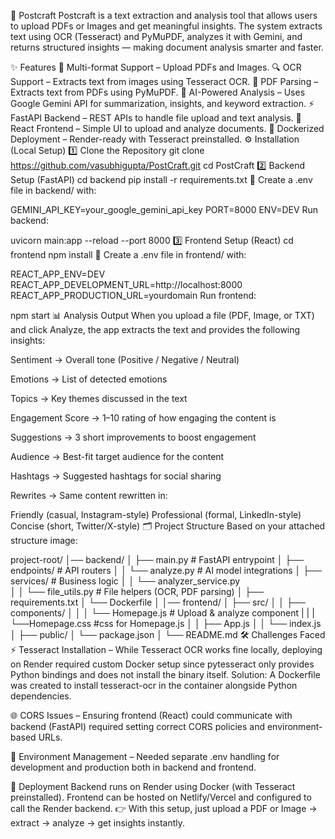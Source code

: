 📖 Postcraft
Postcraft is a text extraction and analysis tool that allows users to upload PDFs or Images and get meaningful insights. The system extracts text using OCR (Tesseract) and PyMuPDF, analyzes it with Gemini, and returns structured insights — making document analysis smarter and faster.

✨ Features
📂 Multi-format Support – Upload PDFs and Images.
🔍 OCR Support – Extracts text from images using Tesseract OCR.
📑 PDF Parsing – Extracts text from PDFs using PyMuPDF.
🤖 AI-Powered Analysis – Uses Google Gemini API for summarization, insights, and keyword extraction.
⚡ FastAPI Backend – REST APIs to handle file upload and text analysis.
🎨 React Frontend – Simple UI to upload and analyze documents.
🐳 Dockerized Deployment – Render-ready with Tesseract preinstalled.
⚙️ Installation (Local Setup)
1️⃣ Clone the Repository
git clone https://github.com/vasubhigupta/PostCraft.git
cd PostCraft
2️⃣ Backend Setup (FastAPI)
cd backend
pip install -r requirements.txt
🔑 Create a .env file in backend/ with:

GEMINI_API_KEY=your_google_gemini_api_key
PORT=8000
ENV=DEV
Run backend:

uvicorn main:app --reload --port 8000
3️⃣ Frontend Setup (React)
cd frontend
npm install
🔑 Create a .env file in frontend/ with:

REACT_APP_ENV=DEV
REACT_APP_DEVELOPMENT_URL=http://localhost:8000
REACT_APP_PRODUCTION_URL=yourdomain
Run frontend:

npm start
📊 Analysis Output
When you upload a file (PDF, Image, or TXT) and click Analyze, the app extracts the text and provides the following insights:

Sentiment → Overall tone (Positive / Negative / Neutral)

Emotions → List of detected emotions

Topics → Key themes discussed in the text

Engagement Score → 1–10 rating of how engaging the content is

Suggestions → 3 short improvements to boost engagement

Audience → Best-fit target audience for the content

Hashtags → Suggested hashtags for social sharing

Rewrites → Same content rewritten in:

Friendly (casual, Instagram-style)
Professional (formal, LinkedIn-style)
Concise (short, Twitter/X-style)
🗂️ Project Structure
Based on your attached structure image:

project-root/
│── backend/
│   ├── main.py                 # FastAPI entrypoint
│   ├── endpoints/                    # API routers
│   │   └── analyze.py          # AI model integrations
│   ├── services/               # Business logic
│   │   └── analyzer_service.py      
│   │   └── file_utils.py       # File helpers (OCR, PDF parsing)
│   ├── requirements.txt
│   └── Dockerfile
│
│── frontend/
│   ├── src/
│   │   ├── components/
│   │   │   └── Homepage.js     # Upload & analyze component
|   |   |   └──Homepage.css     #css for Homepage.js
│   │   ├── App.js
│   │   └── index.js
│   ├── public/
│   └── package.json
│
└── README.md
🛠️ Challenges Faced
⚡ Tesseract Installation – While Tesseract OCR works fine locally, deploying on Render required custom Docker setup since pytesseract only provides Python bindings and does not install the binary itself. Solution: A Dockerfile was created to install tesseract-ocr in the container alongside Python dependencies.

🌐 CORS Issues – Ensuring frontend (React) could communicate with backend (FastAPI) required setting correct CORS policies and environment-based URLs.

🔑 Environment Management – Needed separate .env handling for development and production both in backend and frontend.

🚀 Deployment
Backend runs on Render using Docker (with Tesseract preinstalled).
Frontend can be hosted on Netlify/Vercel and configured to call the Render backend.
👉 With this setup, just upload a PDF or Image → extract → analyze → get insights instantly.